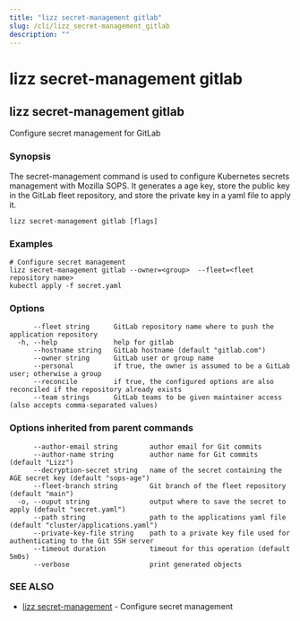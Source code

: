 ```yaml
---
title: "lizz secret-management gitlab"
slug: /cli/lizz_secret-management_gitlab
description: ""
---
```


# lizz secret-management gitlab

## lizz secret-management gitlab

Configure secret management for GitLab

### Synopsis

The secret-management command is used to configure Kubernetes secrets management with Mozilla SOPS. It generates a age key, store the public key in the GitLab fleet repository, and store the private key in a yaml file to apply it.

```
lizz secret-management gitlab [flags]
```

### Examples

```
# Configure secret management
lizz secret-management gitlab --owner=<group>  --fleet=<fleet repository name>
kubectl apply -f secret.yaml
```

### Options

```
      --fleet string      GitLab repository name where to push the application repository
  -h, --help              help for gitlab
      --hostname string   GitLab hostname (default "gitlab.com")
      --owner string      GitLab user or group name
      --personal          if true, the owner is assumed to be a GitLab user; otherwise a group
      --reconcile         if true, the configured options are also reconciled if the repository already exists
      --team strings      GitLab teams to be given maintainer access (also accepts comma-separated values)
```

### Options inherited from parent commands

```
      --author-email string        author email for Git commits
      --author-name string         author name for Git commits (default "Lizz")
      --decryption-secret string   name of the secret containing the AGE secret key (default "sops-age")
      --fleet-branch string        Git branch of the fleet repository (default "main")
  -o, --ouput string               output where to save the secret to apply (default "secret.yaml")
      --path string                path to the applications yaml file (default "cluster/applications.yaml")
      --private-key-file string    path to a private key file used for authenticating to the Git SSH server
      --timeout duration           timeout for this operation (default 5m0s)
      --verbose                    print generated objects
```

### SEE ALSO

* [lizz secret-management](/docs/cli/lizz_secret-management/)	 - Configure secret management

